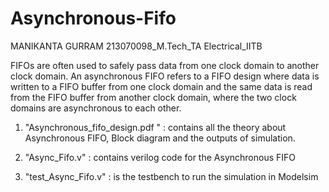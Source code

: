 # Asynchronous-Fifo


MANIKANTA GURRAM
213070098_M.Tech_TA
Electrical_IITB


 FIFOs are often used to safely pass data from one clock  domain to another clock domain. An asynchronous FIFO refers to a FIFO design  where data is written to a FIFO buffer from one clock domain and the same data is read from the FIFO buffer from another clock domain, where the two clock domains are  asynchronous to each other.



1) "Asynchronous_fifo_design.pdf " : contains all the theory about  Asynchronous FIFO, Block diagram and the outputs of simulation.

2) "Async_Fifo.v" : contains verilog code for the Asynchronous FIFO

3) "test_Async_Fifo.v" : is the testbench to run the simulation in Modelsim

